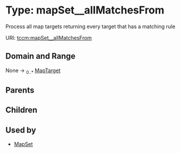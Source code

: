 
# Type: mapSet__allMatchesFrom


Process all map targets returning every target that has a matching rule

URI: [tccm:mapSet__allMatchesFrom](https://hotecosystem.org/tccm/mapSet__allMatchesFrom)


## Domain and Range

None ->  <sub>0..*</sub> [MapTarget](MapTarget.md)

## Parents


## Children


## Used by

 * [MapSet](MapSet.md)
